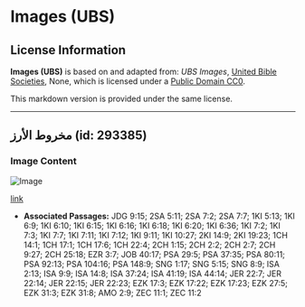 # Images (UBS)

## License Information

**Images (UBS)** is based on and adapted from: _UBS Images_, [United Bible Societies](https://unitedbiblesocieties.org/), None, which is licensed under a [Public Domain CC0](https://creativecommons.org/public-domain/cc0/).

This markdown version is provided under the same license.



--------------------------------

## مخروط الأرز (id: 293385)

### Image Content

![Image](https://cdn.aquifer.bible/aquifer-content/resources/Media/WEB-0121_cedarcone.jpg)

[link](https://cdn.aquifer.bible/aquifer-content/resources/Media/WEB-0121_cedarcone.jpg)

* **Associated Passages:** JDG 9:15; 2SA 5:11; 2SA 7:2; 2SA 7:7; 1KI 5:13; 1KI 6:9; 1KI 6:10; 1KI 6:15; 1KI 6:16; 1KI 6:18; 1KI 6:20; 1KI 6:36; 1KI 7:2; 1KI 7:3; 1KI 7:7; 1KI 7:11; 1KI 7:12; 1KI 9:11; 1KI 10:27; 2KI 14:9; 2KI 19:23; 1CH 14:1; 1CH 17:1; 1CH 17:6; 1CH 22:4; 2CH 1:15; 2CH 2:2; 2CH 2:7; 2CH 9:27; 2CH 25:18; EZR 3:7; JOB 40:17; PSA 29:5; PSA 37:35; PSA 80:11; PSA 92:13; PSA 104:16; PSA 148:9; SNG 1:17; SNG 5:15; SNG 8:9; ISA 2:13; ISA 9:9; ISA 14:8; ISA 37:24; ISA 41:19; ISA 44:14; JER 22:7; JER 22:14; JER 22:15; JER 22:23; EZK 17:3; EZK 17:22; EZK 17:23; EZK 27:5; EZK 31:3; EZK 31:8; AMO 2:9; ZEC 11:1; ZEC 11:2

